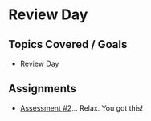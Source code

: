 # Review Day

## Topics Covered / Goals
- Review Day


## Assignments
- [Assessment #2](https://github.com/sierraplatoon/assessment-2)... Relax. You got this!


